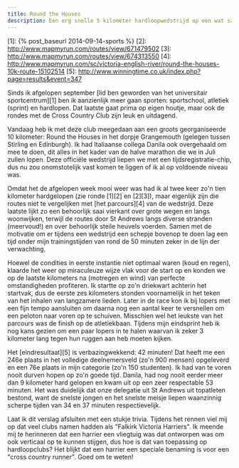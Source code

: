 ```yaml
---
title: Round the Houses
description: Een erg snelle 5 kilometer hardloopwedstrijd op een wat saai parcours.
---
```

[1]: {% post_baseurl 2014-09-14-sports %}
[2]: http://www.mapmyrun.com/routes/view/671479502
[3]: http://www.mapmyrun.com/routes/view/674313550
[4]: http://www.mapmyrun.com/sc/victoria-english-river/round-the-houses-10k-route-15102514
[5]: http://www.winningtime.co.uk/index.php?page=results&event=347

Sinds ik afgelopen september [lid ben geworden van het universitair sportcentrum][1] ben ik aanzienlijk meer gaan sporten:  sportschool, atletiek (sprint) en hardlopen. Dat laatste gaat prima op eigen houtje, maar ook de rondes met de Cross Country Club zijn leuk en uitdagend.

<a name="more"></a>

Vandaag heb ik met deze club meegedaan aan een groots georganiseerde 10 kilometer: Round the Houses in het dorpje Grangemouth (gelegen tussen Stirling en Edinburgh). Ik had Italiaanse collega Danila ook overgehaald om mee te doen, dit alles in het kader van de halve marathon die we in Juli zullen lopen. Deze officiële wedstrijd liepen we met een tijdsregistratie-chip, dus nu zou onomstotelijk vast komen te liggen of ik al op voldoende niveau was.

Omdat het de afgelopen week mooi weer was had ik al twee keer zo'n tien kilometer hardgelopen (zie ronde [1][2] en [2][3]), maar eigenlijk zijn die routes niet te vergelijken met [het parcours][4] van de wedstrijd. Deze laatste lijkt zo een behoorlijk saai vierkant over grote wegen en langs woonwijken, terwijl de routes door St Andrews langs diverse stranden (meervoud!) en over behoorlijk steile heuvels voerden. Samen met de motivatie om er tijdens een wedstrijd een schepje bovenop te doen lag een tijd onder mijn trainingstijden van rond de 50 minuten zeker in de lijn der verwachting.

Hoewel de condities in eerste instantie niet optimaal waren (koud en regen), klaarde het weer op miraculeuze wijze vlak voor de start op en konden we op de laatste kilometers na (motregen en wind) van perfecte omstandigheden profiteren. Ik startte op zo'n driekwart achterin het startvak, dus de eerste zes kilometers stonden voornamelijk in het teken van het inhalen van langzamere lieden. Later in de race kon ik bij lopers met een fijn tempo aansluiten om daarna nog een aantal keer te versnellen om een peloton naar voren op te schuiven. Misschien wel het leukste van het parcours was de finish op de atletiekbaan. Tijdens mijn eindsprint heb ik nog kans gezien om een paar lopers in te halen waarvan ik zeker 3 kilometer lang tegen hun ruggen aan heb moeten kijken.

Het [eindresultaat][5] is verbazingwekkend: 42 minuten! Dat heeft me een 246e plaats in het volledige deelnemersveld (zo'n 900 mensen) opgeleverd en een 76e plaats in mijn categorie (zo'n 150 studenten). Ik had van te voren nooit durven hopen op zo'n goede tijd. Danila, had nog nooit eerder meer dan 9 kilometer hard gelopen en kwam uit op een zeer respectable 53 minuten. Het was duidelijk dat onze delegatie uit St Andrews uit topatleten bestond, want de snelste jongen en het snelste meisje liepen waanzinnig scherpe tijden van 34 en 37 minuten respectievelijk.

Laat ik dit verslag afsluiten met een stukje trivia. Tijdens het rennen viel mij op dat veel clubs namen hadden als "Falkirk Victoria Harriers". Ik meende mij te herinneren dat een harrier een vliegtuig was dat ontworpen was om ook verticaal op te kunnen stijgen, dus hoe is dat van toepassing op hardloopclubs? Het blijkt dat een harrier een speciale benaming is voor een "cross country runner". Goed om te weten!